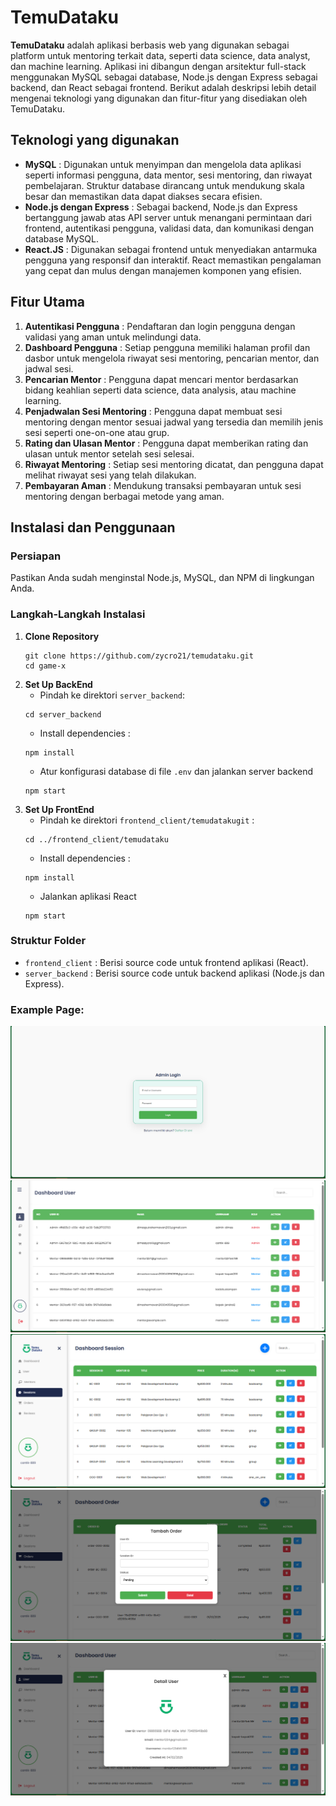 # TemuDataku

__TemuDataku__ adalah aplikasi berbasis web yang digunakan sebagai platform untuk mentoring terkait data, seperti data science, data analyst, dan machine learning. Aplikasi ini dibangun dengan arsitektur full-stack menggunakan MySQL sebagai database, Node.js dengan Express sebagai backend, dan React sebagai frontend. Berikut adalah deskripsi lebih detail mengenai teknologi yang digunakan dan fitur-fitur yang disediakan oleh TemuDataku.

## Teknologi yang digunakan
- __MySQL__ : Digunakan untuk menyimpan dan mengelola data aplikasi seperti informasi pengguna, data mentor, sesi mentoring, dan riwayat pembelajaran. Struktur database dirancang untuk mendukung skala besar dan memastikan data dapat diakses secara efisien.
- __Node.js dengan Express__ : Sebagai backend, Node.js dan Express bertanggung jawab atas API server untuk menangani permintaan dari frontend, autentikasi pengguna, validasi data, dan komunikasi dengan database MySQL.
- __React.JS__ : Digunakan sebagai frontend untuk menyediakan antarmuka pengguna yang responsif dan interaktif. React memastikan pengalaman yang cepat dan mulus dengan manajemen komponen yang efisien.

## Fitur Utama
1. __Autentikasi Pengguna__ : Pendaftaran dan login pengguna dengan validasi yang aman untuk melindungi data.
2. __Dashboard Pengguna__ : Setiap pengguna memiliki halaman profil dan dasbor untuk mengelola riwayat sesi mentoring, pencarian mentor, dan jadwal sesi.
3. __Pencarian Mentor__ : Pengguna dapat mencari mentor berdasarkan bidang keahlian seperti data science, data analysis, atau machine learning.
4. __Penjadwalan Sesi Mentoring__ : Pengguna dapat membuat sesi mentoring dengan mentor sesuai jadwal yang tersedia dan memilih jenis sesi seperti one-on-one atau grup.
5. __Rating dan Ulasan Mentor__ : Pengguna dapat memberikan rating dan ulasan untuk mentor setelah sesi selesai.
6. __Riwayat Mentoring__ : Setiap sesi mentoring dicatat, dan pengguna dapat melihat riwayat sesi yang telah dilakukan.
7. __Pembayaran Aman__ : Mendukung transaksi pembayaran untuk sesi mentoring dengan berbagai metode yang aman.

## Instalasi dan Penggunaan
### Persiapan
Pastikan Anda sudah menginstal Node.js, MySQL, dan NPM di lingkungan Anda.
### Langkah-Langkah Instalasi
1. __Clone Repository__
   ```
   git clone https://github.com/zycro21/temudataku.git
   cd game-x
   ```
2. __Set Up BackEnd__
   * Pindah ke direktori `server_backend`:
   ```
   cd server_backend
   ```
   * Install dependencies :
   ```
   npm install
   ```
   * Atur konfigurasi database di file `.env` dan jalankan server backend
   ```
   npm start
   ```
3. __Set Up FrontEnd__
   * Pindah ke direktori `frontend_client/temudatakugit` :
   ```
   cd ../frontend_client/temudataku
   ```
   * Install dependencies :
   ```
   npm install
   ```
   * Jalankan aplikasi React
   ```
   npm start
   ```

### Struktur Folder
- `frontend_client` : Berisi source code untuk frontend aplikasi (React).
- `server_backend` : Berisi source code untuk backend aplikasi (Node.js dan Express).

### Example Page:
![Example 1](frontend_client/temudataku/src/assets/images/web1.png)
![Example 2](frontend_client/temudataku/src/assets/images/web2.png)
![Example 3](frontend_client/temudataku/src/assets/images/web3.png)
![Example 4](frontend_client/temudataku/src/assets/images/web4.png)
![Example 5](frontend_client/temudataku/src/assets/images/web5.png)